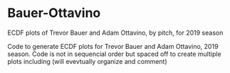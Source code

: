 # Bauer-Ottavino
ECDF plots of Trevor Bauer and Adam Ottavino, by pitch, for 2019 season

Code to generate ECDF plots for Trevor Bauer and Adam Ottavino, 2019 season. Code is not in sequencial order but spaced off to create multiple plots including (will evevtually organize and comment)

